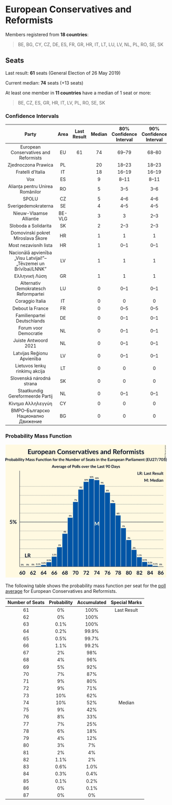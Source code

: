 # European Conservatives and Reformists

Members registered from **18 countries**:

> BE, BG, CY, CZ, DE, ES, FR, GR, HR, IT, LT, LU, LV, NL, PL, RO, SE, SK

## Seats

Last result: **61** seats (General Election of 26 May 2019)

Current median: **74** seats (+13 seats)

At least one member in **11 countries** have a median of 1 seat or more:

> BE, CZ, ES, GR, HR, IT, LV, PL, RO, SE, SK

### Confidence Intervals

| Party | Area | Last Result | Median | 80% Confidence Interval | 90% Confidence Interval | 95% Confidence Interval | 99% Confidence Interval |
|:-----:|:----:|:-----------:|:------:|:-----------------------:|:-----------------------:|:-----------------------:|:-----------------------:|
| European Conservatives and Reformists | EU | 61 | 74 | 69–79 | 68–80 | 67–81 | 65–83 |
| Zjednoczona Prawica | PL | | 20 | 18–23 | 18–23 | 18–24 | 17–25 |
| Fratelli d’Italia | IT | | 18 | 16–19 | 16–19 | 15–20 | 14–21 |
| Vox | ES | | 9 | 8–11 | 8–11 | 7–11 | 6–12 |
| Alianța pentru Unirea Românilor | RO | | 5 | 3–5 | 3–6 | 3–6 | 3–6 |
| SPOLU | CZ | | 5 | 4–6 | 4–6 | 4–6 | 3–7 |
| Sverigedemokraterna | SE | | 4 | 4–5 | 4–5 | 4–5 | 4–5 |
| Nieuw-Vlaamse Alliantie | BE-VLG | | 3 | 3 | 2–3 | 2–3 | 2–4 |
| Sloboda a Solidarita | SK | | 2 | 2–3 | 2–3 | 2–3 | 2–3 |
| Domovinski pokret Miroslava Škore | HR | | 1 | 1 | 1 | 1 | 1 |
| Most nezavisnih lista | HR | | 1 | 0–1 | 0–1 | 0–1 | 0–1 |
| Nacionālā apvienība „Visu Latvijai!”–„Tēvzemei un Brīvībai/LNNK” | LV | | 1 | 1 | 1 | 1 | 1 |
| Ελληνική Λύση | GR | | 1 | 1 | 1 | 1 | 1 |
| Alternativ Demokratesch Reformpartei | LU | | 0 | 0–1 | 0–1 | 0–1 | 0–1 |
| Coraggio Italia | IT | | 0 | 0 | 0 | 0 | 0 |
| Debout la France | FR | | 0 | 0–5 | 0–5 | 0–5 | 0–6 |
| Familienpartei Deutschlands | DE | | 0 | 0–1 | 0–1 | 0–1 | 0–1 |
| Forum voor Democratie | NL | | 0 | 0–1 | 0–1 | 0–1 | 0–1 |
| Juiste Antwoord 2021 | NL | | 0 | 0–1 | 0–1 | 0–1 | 0–1 |
| Latvijas Reģionu Apvienība | LV | | 0 | 0–1 | 0–1 | 0–1 | 0–1 |
| Lietuvos lenkų rinkimų akcija | LT | | 0 | 0 | 0 | 0 | 0 |
| Slovenská národná strana | SK | | 0 | 0 | 0 | 0 | 0–1 |
| Staatkundig Gereformeerde Partij | NL | | 0 | 0–1 | 0–1 | 0–1 | 0–1 |
| Κίνημα Αλληλεγγύη | CY | | 0 | 0 | 0 | 0 | 0 |
| ВМРО–Българско Национално Движение | BG | | 0 | 0 | 0 | 0 | 0 |

### Probability Mass Function

![Graph with seats probability mass function not yet produced](average-2021-08-31-seats-pmf-europeanconservativesandreformists.png "Seats Probability Mass Function")

The following table shows the probability mass function per seat for the [poll average](average-2021-08-31.html) for European Conservatives and Reformists.

| Number of Seats | Probability | Accumulated | Special Marks |
|:---------------:|:-----------:|:-----------:|:-------------:|
| 61 | 0% | 100% | Last Result |
| 62 | 0% | 100% |  |
| 63 | 0.1% | 100% |  |
| 64 | 0.2% | 99.9% |  |
| 65 | 0.5% | 99.7% |  |
| 66 | 1.1% | 99.2% |  |
| 67 | 2% | 98% |  |
| 68 | 4% | 96% |  |
| 69 | 5% | 92% |  |
| 70 | 7% | 87% |  |
| 71 | 9% | 80% |  |
| 72 | 9% | 71% |  |
| 73 | 10% | 62% |  |
| 74 | 10% | 52% | Median |
| 75 | 9% | 42% |  |
| 76 | 8% | 33% |  |
| 77 | 7% | 25% |  |
| 78 | 6% | 18% |  |
| 79 | 4% | 12% |  |
| 80 | 3% | 7% |  |
| 81 | 2% | 4% |  |
| 82 | 1.1% | 2% |  |
| 83 | 0.6% | 1.0% |  |
| 84 | 0.3% | 0.4% |  |
| 85 | 0.1% | 0.2% |  |
| 86 | 0% | 0.1% |  |
| 87 | 0% | 0% |  |


